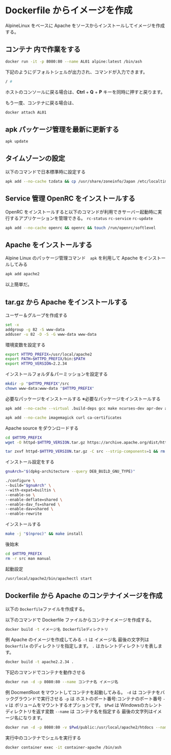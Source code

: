 # Dockerfile からイメージを作成
AlpineLinux をベースに Apache をソースからインストールしてイメージを作成する。

## コンテナ 内で作業をする
```bash
docker run -it -p 8080:80 --name AL01 alpine:latest /bin/ash
```
下記のようにデフォルトシェルが出力され、コマンドが入力できます。
```bash
/ #
```
ホストのコンソールに戻る場合は、**Ctrl** + **Q** + **P** キーを同時に押すと戻ります。

もう一度、コンテナに戻る場合は、
```bash
docker attach AL01
```

## apk パッケージ管理を最新に更新する
```bash
apk update
```

## タイムゾーンの設定
以下のコマンドで日本標準時に設定する
```bash
apk add --no-cache tzdata && cp /usr/share/zoneinfo/Japan /etc/localtime && apk del tzdata
```

## Service 管理 OpenRC をインストールする
OpenRC をインストールすると以下のコマンドが利用できサーバー起動時に実行するアプリケーションを管理できる。
`rc-status` `rc-service` `rc-update`
```bash
apk add --no-cache openrc && openrc && touch /run/openrc/softlevel
```

## Apache をインストールする
Alpine Linux のパッケージ管理コマンド　`apk` を利用して
Apache をインストールしてみる
```bash
apk add apache2
```
以上簡単だ。


## tar.gz から Apache をインストールする
ユーザー＆グループを作成する
```bash
set -x
addgroup -g 82 -S www-data
adduser -u 82 -D -S -G www-data www-data
```
環境変数を設定する
```bash
export HTTPD_PREFIX=/usr/local/apache2
export PATH=$HTTPD_PREFIX/bin:$PATH
export HTTPD_VERSION=2.2.34
```
インストールフォルダ＆パーミッションを設定する
```bash
mkdir -p "$HTTPD_PREFIX"/src
chown www-data:www-data "$HTTPD_PREFIX"
```
必要なパッケージをインストールする
※必要なパッケージをインストールする
```bash
apk add --no-cache --virtual .build-deps gcc make ncurses-dev apr-dev apr-util-dev dpkg-dev dpkg coreutils gnupg libc-dev libressl libressl-dev libxml2-dev lua-dev nghttp2-dev pcre-dev tar zlib-dev
```
```bash
apk add --no-cache imagemagick curl ca-certificates
```
Apache source をダウンロードする
```bash
cd $HTTPD_PREFIX
wget -O httpd-$HTTPD_VERSION.tar.gz https://archive.apache.org/dist/httpd/httpd-$HTTPD_VERSION.tar.gz
```
```bash
tar zxvf httpd-$HTTPD_VERSION.tar.gz -C src --strip-components=1 && rm httpd-$HTTPD_VERSION.tar.gz && cd src
```
インストール設定をする
```bash
gnuArch="$(dpkg-architecture --query DEB_BUILD_GNU_TYPE)"
```
```bash
./configure \
--build="$gnuArch" \
--with-expat=builtin \
--enable-so \
--enable-deflate=shared \
--enable-dav_fs=shared \
--enable-dav=shared \
--enable-rewrite
```
インストールする
```bash
make -j "$(nproc)" && make install
```
後始末
```bash
cd $HTTPD_PREFIX
rm -r src man manual
```
起動設定
```bash
/usr/local/apache2/bin/apachectl start
```

## Dockerfile から Apache のコンテナイメージを作成
以下の `Dockerfile`ファイルを作成する。

以下のコマンドで Dockerfile ファイルからコンテナイメージを作成する。
```bash
docker build -t イメージ名 Dockerfileディレクトリ
```
例 Apache のイメージを作成してみる
`-t` は イメージ名
最後の文字列は `Dockerfile` のディレクトリを指定します。 `.` はカレントディレクトリを表します。
```bash
docker build -t apache2.2.34 .
```

下記のコマンドでコンテナを動作させる
```bash
docker run -d -p 8080:80 --name コンテナ名 イメージ名
```
例 DocmentRoot をマウントしてコンテナを起動してみる。
`-d` は コンテナをバックグラウンドで実行させる
`-p` は ホストのポート番号:コンテナのポート番号
`-v` は ボリュームをマウントするオプションです。
`$Pwd` は Windowsのカレントディレクトリを返す変数
`--name` は コンテナ名を指定する
最後の文字列はイメージ名になります。
```bash
docker run -d -p 8080:80 -v $Pwd/public:/usr/local/apache2/htdocs --name container-apache apache2.2.34
```
実行中のコンテナでシェルを実行する
```bash
docker container exec -it container-apache /bin/ash
```